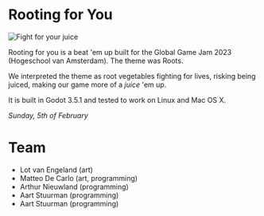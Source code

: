 # Rooting for You
![Fight for your juice](https://github.com/anieuwland/ggj2023/blob/main/resources/video/screenshot.jpg?raw=true)

Rooting for you is a beat 'em up built for the Global Game Jam 2023 (Hogeschool van Amsterdam). The theme was Roots. 

We interpreted the theme as root vegetables fighting for lives, risking being juiced, making our game more of a *juice* 'em up. 

It is built in Godot 3.5.1 and tested to work on Linux and Mac OS X.

*Sunday, 5th of February*

# Team

* Lot van Engeland (art)
* Matteo De Carlo (art, programming)
* Arthur Nieuwland (programming)
* Aart Stuurman (programming)
* Aart Stuurman (programming)
